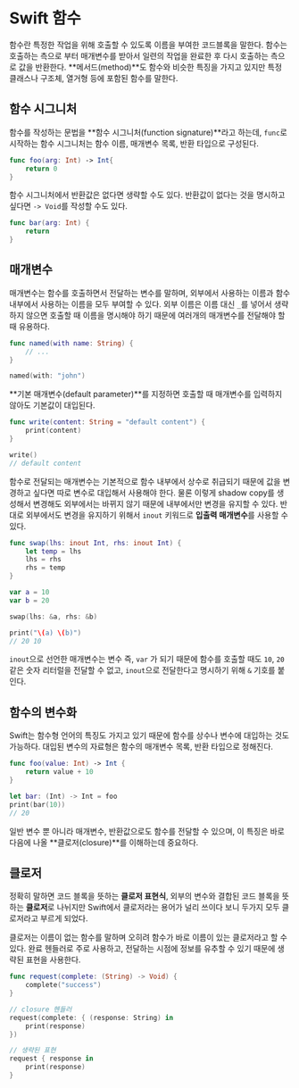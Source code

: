 # Swift 함수

함수란 특정한 작업을 위해 호출할 수 있도록 이름을 부여한 코드블록을 말한다. 함수는 호출하는 측으로 부터 매개변수를 받아서 일련의 작업을 완료한 후 다시 호출하는 측으로 값을 반환한다. **메서드(method)**도 함수와 비슷한 특징을 가지고 있지만 특정 클래스나 구조체, 열거형 등에 포함된 함수를 말한다.

## 함수 시그니처

함수를 작성하는 문법을 **함수 시그니처(function signature)**라고 하는데, `func`로 시작하는 함수 시그니처는 함수 이름, 매개변수 목록, 반환 타입으로 구성된다.

```swift
func foo(arg: Int) -> Int{
	return 0
}
```

함수 시그니처에서 반환값은 없다면 생략할 수도 있다. 반환값이 없다는 것을 명시하고 싶다면 `-> Void`를 작성할 수도 있다.

```swift
func bar(arg: Int) {
	return
}
```

## 매개변수

매개변수는 함수를 호출하면서 전달하는 변수를 말하며, 외부에서 사용하는 이름과 함수 내부에서 사용하는 이름을 모두 부여할 수 있다. 외부 이름은 이름 대신 `_`를 넣어서 생략하지 않으면 호출할 때 이름을 명시해야 하기 때문에 여러개의 매개변수를 전달해야 할 때 유용하다.

```swift
func named(with name: String) {
	// ...
}

named(with: "john")
```

**기본 매개변수(default parameter)**를 지정하면 호출할 때 매개변수를 입력하지 않아도 기본값이 대입된다. 

```swift
func write(content: String = "default content") {
	print(content)
}

write()
// default content
```

함수로 전달되는 매개변수는 기본적으로 함수 내부에서 상수로 취급되기 때문에 값을 변경하고 싶다면 따로 변수로 대입해서 사용해야 한다. 물론 이렇게 shadow copy를 생성해서 변경해도 외부에서는 바뀌지 않기 때문에 내부에서만 변경을 유지할 수 있다. 반대로 외부에서도 변경을 유지하기 위해서 `inout` 키워드로 **입출력 매개변수**를 사용할 수 있다.

```swift
func swap(lhs: inout Int, rhs: inout Int) {
	let temp = lhs
	lhs = rhs
	rhs = temp
}

var a = 10
var b = 20

swap(lhs: &a, rhs: &b)

print("\(a) \(b)")
// 20 10
```

`inout`으로 선언한 매개변수는 변수 즉, `var` 가 되기 때문에 함수를 호출할 때도 `10`, `20` 같은 숫자 리터럴을 전달할 수 없고, `inout`으로 전달한다고 명시하기 위해 `&` 기호를 붙인다.

## 함수의 변수화

Swift는 함수형 언어의 특징도 가지고 있기 때문에 함수를 상수나 변수에 대입하는 것도 가능하다. 대입된 변수의 자료형은 함수의 매개변수 목록, 반환 타입으로 정해진다.

```swift
func foo(value: Int) -> Int {
	return value + 10
}

let bar: (Int) -> Int = foo
print(bar(10))
// 20
```

일반 변수 뿐 아니라 매개변수, 반환값으로도 함수를 전달할 수 있으며, 이 특징은 바로 다음에 나올 **클로저(closure)**를 이해하는데 중요하다.

## 클로저

정확히 말하면 코드 블록을 뜻하는 **클로저 표현식**, 외부의 변수와 결합된 코드 블록을 뜻하는 **클로저**로 나뉘지만 Swift에서 클로저라는 용어가 널리 쓰이다 보니 두가지 모두 클로저라고 부르게 되었다.

클로저는 이름이 없는 함수를 말하며 오히려 함수가 바로 이름이 있는 클로저라고 할 수 있다. 완료 헨들러로 주로 사용하고, 전달하는 시점에 정보를 유추할 수 있기 때문에 생략된 표현을 사용한다.

```swift
func request(complete: (String) -> Void) {
	complete("success")
}

// closure 헨들러
request(complete: { (response: String) in 
	print(response)
})

// 생략된 표현
request { response in
	print(response)
}
```